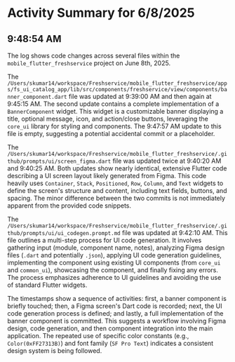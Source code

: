 # Activity Summary for 6/8/2025

## 9:48:54 AM
The log shows code changes across several files within the `mobile_flutter_freshservice` project on June 8th, 2025.

The `/Users/skumar14/workspace/Freshservice/mobile_flutter_freshservice/apps/fs_ui_catalog_app/lib/src/components/freshservice/view/components/banner_component.dart` file was updated at 9:39:00 AM and then again at 9:45:15 AM. The second update contains a complete implementation of a `BannerComponent` widget. This widget is a customizable banner displaying a title, optional message, icon, and action/close buttons, leveraging the `core_ui` library for styling and components.  The 9:47:57 AM update to this file is empty, suggesting a potential accidental commit or a placeholder.

The `/Users/skumar14/workspace/Freshservice/mobile_flutter_freshservice/.github/prompts/ui/screen_figma.dart` file was updated twice at 9:40:20 AM and 9:40:25 AM.  Both updates show nearly identical, extensive Flutter code describing a UI screen layout likely generated from Figma. This code heavily uses `Container`, `Stack`, `Positioned`, `Row`, `Column`, and `Text` widgets to define the screen's structure and content, including text fields, buttons, and spacing.  The minor difference between the two commits is not immediately apparent from the provided code snippets.

The `/Users/skumar14/workspace/Freshservice/mobile_flutter_freshservice/.github/prompts/ui/ui_codegen.prompt.md` file was updated at 9:42:10 AM.  This file outlines a multi-step process for UI code generation. It involves gathering input (module, component name, notes), analyzing Figma design files (`.dart` and potentially `.json`), applying UI code generation guidelines, implementing the component using existing UI components (from `core_ui` and `common_ui`), showcasing the component, and finally fixing any errors.  The process emphasizes adherence to UI guidelines and avoiding the use of standard Flutter widgets.

The timestamps show a sequence of activities: first, a banner component is briefly touched; then, a Figma screen's Dart code is recorded; next, the UI code generation process is defined; and lastly, a full implementation of the banner component is committed.  This suggests a workflow involving Figma design, code generation, and then component integration into the main application.  The repeated use of specific color constants (e.g., `Color(0xFF27313B)`) and font family (`SF Pro Text`) indicates a consistent design system is being followed.
